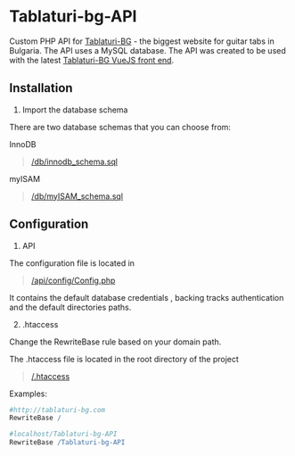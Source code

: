 # Tablaturi-bg-API

Custom PHP API for [Tablaturi-BG](http://tablaturi-bg.com) - the biggest website for guitar tabs in Bulgaria.
The API uses a MySQL database. The API was created to be used with the latest [Tablaturi-BG VueJS front end](https://github.com/gryp17/Tablaturi-bg-VueJS).

## Installation

1. Import the database schema

  There are two database schemas that you can choose from:

  InnoDB
  
  > [/db/innodb_schema.sql](https://github.com/gryp17/Tablaturi-bg-API/blob/master/db/innodb_schema.sql)
  
  
  myISAM
  
  > [/db/myISAM_schema.sql](https://github.com/gryp17/Tablaturi-bg-API/blob/master/db/myISAM_schema.sql)


## Configuration

1. API

  The configuration file is located in

  > [/api/config/Config.php](https://github.com/gryp17/Tablaturi-bg-API/blob/master/api/config/Config.php)


  It contains the default database credentials , backing tracks authentication and the default directories paths.

2. .htaccess

  Change the RewriteBase rule based on your domain path.
  
  The .htaccess file is located in the root directory of the project
  
  > [/.htaccess](https://github.com/gryp17/Tablaturi-bg-API/blob/master/.htaccess)
  
  Examples:

  ```apache
  #http://tablaturi-bg.com
  RewriteBase /
  ```
  
  ```apache
  #localhost/Tablaturi-bg-API
  RewriteBase /Tablaturi-bg-API
  ```

